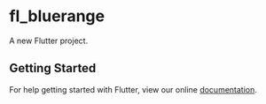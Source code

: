 # fl_bluerange

A new Flutter project.

## Getting Started

For help getting started with Flutter, view our online
[documentation](http://flutter.io/).
